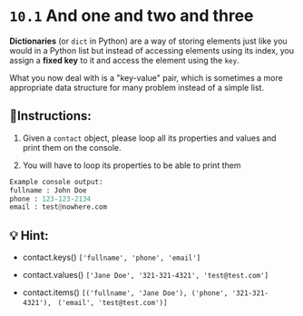 # `10.1` And one and two and three

**Dictionaries** (or `dict` in Python) are a way of storing elements just like you would in a Python list but instead of accessing elements using its index,
you assign a **fixed key** to it and access the element using the `key`. 

What you now deal with is a "key-value" pair, which is sometimes a more appropriate data structure
for many problem instead of a simple list.

## 📝Instructions:

1. Given a `contact` object, please loop all its properties and values and print them on the console.

2. You will have to loop its properties to be able to print them

```py
Example console output:
fullname : John Doe
phone : 123-123-2134
email : test@nowhere.com
```

## 💡 Hint:

- contact.keys()  `['fullname', 'phone', 'email']`

- contact.values()  `['Jane Doe', '321-321-4321', 'test@test.com']`

- contact.items()  `[('fullname', 'Jane Doe'), ('phone', '321-321-4321'), `
                    `('email', 'test@test.com')]`
